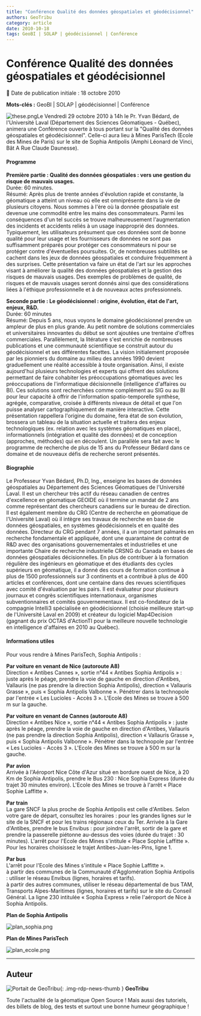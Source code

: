 ```yaml
---
title: "Conférence Qualité des données géospatiales et géodécisionnel"
authors: GeoTribu
category: article
date: 2010-10-18
tags: GeoBI | SOLAP | géodécisionnel | Conférence
---
```


# Conférence Qualité des données géospatiales et géodécisionnel

:calendar: Date de publication initiale : 18 octobre 2010

**Mots-clés :** GeoBI | SOLAP | géodécisionnel | Conférence

![these.png](https://cdn.geotribu.fr/img/logos-icones/divers/these.png)Le Vendredi 29 octobre 2010 à 14h le Pr. Yvan Bédard, de l'Université Laval (Département des Sciences Géomatiques - Québec), animera une Conférence ouverte à tous portant sur la "Qualité des données géospatiales et géodécisionnel". Celle-ci aura lieu à Mines ParisTech (Ecole des Mines de Paris) sur le site de Sophia Antipolis (Amphi Léonard de Vinci, Bât A Rue Claude Daunesse).

#### Programme

**Première partie : Qualité des données géospatiales : vers une gestion du risque de mauvais usages.**  
Durée: 60 minutes.  
Résumé: Après plus de trente années d'évolution rapide et constante, la géomatique a atteint un niveau où elle est omniprésente dans la vie de plusieurs citoyens. Nous sommes à l'ère où la donnée géospatiale est devenue une commodité entre les mains des consommateurs. Parmi les conséquences d'un tel succès se trouve malheureusement l'augmentation des incidents et accidents reliés à un usage inapproprié des données. Typiquement, les utilisateurs présument que ces données sont de bonne qualité pour leur usage et les fournisseurs de données ne sont pas suffisamment préparés pour protéger ces consommateurs ni pour se protéger contre d'éventuelles poursuites. Or, de nombreuses subtilités se cachent dans les jeux de données géospatiales et conduire fréquemment à des surprises. Cette présentation va faire un état de l'art sur les approches visant à améliorer la qualité des données géospatiales et la gestion des risques de mauvais usages. Des exemples de problèmes de qualité, de risques et de mauvais usages seront donnés ainsi que des considérations liées à l'éthique professionnelle et à de nouveaux actes professionnels.

**Seconde partie : Le géodécisionnel : origine, évolution, état de l'art, enjeux, R&D.**  
Durée: 60 minutes  
Résumé: Depuis 5 ans, nous voyons le domaine géodécisionnel prendre un ampleur de plus en plus grande. Au petit nombre de solutions commerciales et universitaires innovantes du début se sont ajoutées une trentaine d'offres commerciales. Parallèlement, la litérature s'est enrichie de nombreuses publications et une communauté scientifique se construit autour du géodécisionnel et ses différentes facettes. La vision initialement proposée par les pionniers du domaine au milieu des années 1990 devient graduellement une réalité accessible à toute organisation. Ainsi, il existe aujourd'hui plusieurs technologies et experts qui offrent des solutions permettant de faire cohabiter les préoccupations géomatiques avec les préoccupations de l'informatique décisionnelle (intelligence d'affaires ou BI). Ces solutions sont recherchées comme complément au SIG ou au BI pour leur capacité à offrir de l'information spatio-temporelle synthèse, agrégée, comparative, croisée à différents niveaux de détail et que l'on puisse analyser cartographiquement de manière interactive. Cette présentation rappellera l'origine du domaine, fera état de son évolution, brossera un tableau de la situation actuelle et traitera des enjeux technologiques (ex. relation avec les systèmes géomatiques en place), informationnels (intégration et qualité des données) et de conception (approches, méthodes) qui en découlent. Un parallèle sera fait avec le programme de recherche de plus de 15 ans du Professeur Bédard dans ce domaine et de nouveaux défis de recherche seront présentés.

#### Biographie

Le Professeur Yvan Bédard, Ph.D, Ing., enseigne les bases de données géospatiales au Département des Sciences Géomatiques de l'Université Laval. Il est un chercheur très actif du réseau canadien de centres d'excellence en géomatique GEOIDE où il termine un mandat de 2 ans comme représentant des chercheurs canadiens sur le bureau de direction. Il est également membre du CRG (Centre de recherche en géomatique de l'Université Laval) où il intègre ses travaux de recherche en base de données géospatiales, en systèmes géodécisionnels et en qualité des données. Directeur du CRG pendant 7 années, il a un important palmarès en recherche fondamentale et appliquée, dont une quarantaine de contrat de R&D avec des organisations gouvernementales et industrielles et une importante Chaire de recherche industrielle CRSNG du Canada en bases de données géospatiales décisionnelles. En plus de contribuer à la formation régulière des ingénieurs en géomatique et des étudiants des cycles supérieurs en géomatique, il a donné des cours de formation continue à plus de 1500 professionnels sur 3 continents et a contribué à plus de 400 articles et conférences, dont une centaine dans des revues scientifiques avec comité d'évaluation par les pairs. Il est évaluateur pour plusieurs journaux et congrès scientifiques internationaux, organismes subventionnaires et comités gouvernementaux. Il est co-fondateur de la compagnie Intelli3 spécialisée en géodécisionnel (choisie meilleure start-up de l'Université Laval en 2009) et créateur du logiciel Map4Decision (gagnant du prix OCTAS d'ActionTI pour la meilleure nouvelle technologie en intelligence d'affaires en 2010 au Québec).

#### Informations utiles

Pour vous rendre à Mines ParisTech, Sophia Antipolis :

**Par voiture en venant de Nice (autoroute A8)**  
Direction « Antibes Cannes », sortie n°44 « Antibes Sophia Antipolis » : juste après le péage, prendre la voie de gauche en direction d'Antibes, Vallauris (ne pas prendre la direction Sophia Antipolis), direction « Vallauris Grasse », puis « Sophia Antipolis Valbonne ». Pénétrer dans la technopole par l'entrée « Les Lucioles - Accès 3 ». L'Ecole des Mines se trouve à 500 m sur la gauche.

**Par voiture en venant de Cannes (autoroute A8)**  
Direction « Antibes Nice », sortie n°44 « Antibes Sophia Antipolis » : juste après le péage, prendre la voie de gauche en direction d'Antibes, Vallauris (ne pas prendre la direction Sophia Antipolis), direction « Vallauris Grasse », puis « Sophia Antipolis Valbonne ». Pénétrer dans la technopole par l'entrée « Les Lucioles - Accès 3 ». L'Ecole des Mines se trouve à 500 m sur la gauche.

**Par avion**  
Arrivée à l'Aéroport Nice Côte d'Azur situé en bordure ouest de Nice, à 20 Km de Sophia Antipolis, prendre le Bus 230 : Nice Sophia Express (durée du trajet 30 minutes environ). L'Ecole des Mines se trouve à l'arrêt « Place Sophie Laffitte ».

**Par train**  
La gare SNCF la plus proche de Sophia Antipolis est celle d'Antibes. Selon votre gare de départ, consultez les horaires : pour les grandes lignes sur le site de la SNCF et pour les trains régionaux ceux du Ter. Arrivée à la Gare d'Antibes, prendre le bus Envibus : pour joindre l'arrêt, sortir de la gare et prendre la passerelle piétonne au-dessus des voies (durée du trajet : 30 minutes). L'arrêt pour l'Ecole des Mines s'intitule « Place Sophie Laffitte ». Pour les horaires choisissez le trajet Antibes-Juan-les-Pins, ligne 1.

**Par bus**  
L'arrêt pour l'Ecole des Mines s'intitule « Place Sophie Laffitte ».  
à partir des communes de la Communauté d'Agglomération Sophia Antipolis : utiliser le réseau Envibus (lignes, horaires et tarifs).  
à partir des autres communes, utiliser le réseau départemental de bus TAM, Transports Alpes-Maritimes (lignes, horaires et tarifs) sur le site du Conseil Général. La ligne 230 intitulée « Sophia Express » relie l'aéroport de Nice à Sophia Antipolis.

**Plan de Sophia Antipolis**

![plan_sophia.png](/sites/default/files/Tuto/img/Blog/SOLAP/plan_sophia.png)

**Plan de Mines ParisTech**

![plan_ecole.png](/sites/default/files/Tuto/img/Blog/SOLAP/plan_ecole.png)

----

## Auteur

![Portait de GeoTribu](https://cdn.geotribu.fr/img/internal/charte/geotribu\_logo\_64x64.png){: .img-rdp-news-thumb }
**GeoTribu**

Toute l'actualité de la géomatique Open Source ! Mais aussi des tutoriels, des billets de blog, des tests et surtout une bonne humeur géographique !
